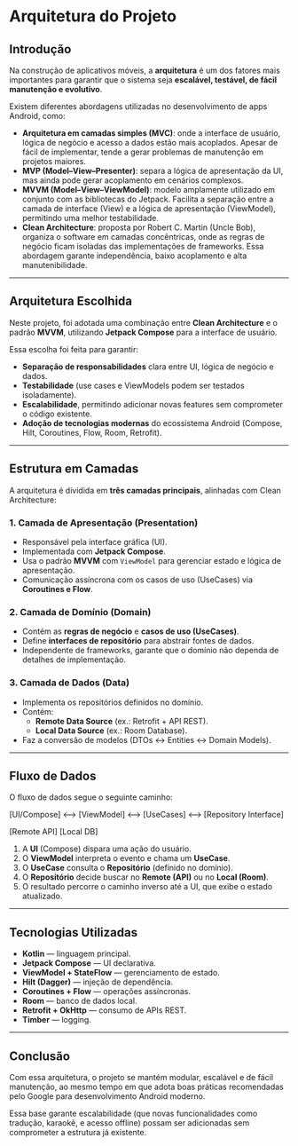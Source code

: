 # Arquitetura do Projeto

## Introdução

Na construção de aplicativos móveis, a **arquitetura** é um dos fatores mais importantes para garantir que o sistema seja **escalável, testável, de fácil manutenção e evolutivo**.  

Existem diferentes abordagens utilizadas no desenvolvimento de apps Android, como:

- **Arquitetura em camadas simples (MVC)**: onde a interface de usuário, lógica de negócio e acesso a dados estão mais acoplados. Apesar de fácil de implementar, tende a gerar problemas de manutenção em projetos maiores.
- **MVP (Model–View–Presenter)**: separa a lógica de apresentação da UI, mas ainda pode gerar acoplamento em cenários complexos.
- **MVVM (Model–View–ViewModel)**: modelo amplamente utilizado em conjunto com as bibliotecas do Jetpack. Facilita a separação entre a camada de interface (View) e a lógica de apresentação (ViewModel), permitindo uma melhor testabilidade.
- **Clean Architecture**: proposta por Robert C. Martin (Uncle Bob), organiza o software em camadas concêntricas, onde as regras de negócio ficam isoladas das implementações de frameworks. Essa abordagem garante independência, baixo acoplamento e alta manutenibilidade.

---

## Arquitetura Escolhida

Neste projeto, foi adotada uma combinação entre **Clean Architecture** e o padrão **MVVM**, utilizando **Jetpack Compose** para a interface de usuário.  

Essa escolha foi feita para garantir:

- **Separação de responsabilidades** clara entre UI, lógica de negócio e dados.  
- **Testabilidade** (use cases e ViewModels podem ser testados isoladamente).  
- **Escalabilidade**, permitindo adicionar novas features sem comprometer o código existente.  
- **Adoção de tecnologias modernas** do ecossistema Android (Compose, Hilt, Coroutines, Flow, Room, Retrofit).  

---

## Estrutura em Camadas

A arquitetura é dividida em **três camadas principais**, alinhadas com Clean Architecture:

### 1. **Camada de Apresentação (Presentation)**

- Responsável pela interface gráfica (UI).
- Implementada com **Jetpack Compose**.
- Usa o padrão **MVVM** com `ViewModel` para gerenciar estado e lógica de apresentação.
- Comunicação assíncrona com os casos de uso (UseCases) via **Coroutines e Flow**.

### 2. **Camada de Domínio (Domain)**

- Contém as **regras de negócio** e **casos de uso (UseCases)**.
- Define **interfaces de repositório** para abstrair fontes de dados.
- Independente de frameworks, garante que o domínio não dependa de detalhes de implementação.

### 3. **Camada de Dados (Data)**

- Implementa os repositórios definidos no domínio.
- Contém:
  - **Remote Data Source** (ex.: Retrofit + API REST).
  - **Local Data Source** (ex.: Room Database).
- Faz a conversão de modelos (DTOs ↔ Entities ↔ Domain Models).

---

## Fluxo de Dados

O fluxo de dados segue o seguinte caminho:

[UI/Compose] <--> [ViewModel] <--> [UseCases] <--> [Repository Interface]


[Remote API] [Local DB]


1. A **UI** (Compose) dispara uma ação do usuário.  
2. O **ViewModel** interpreta o evento e chama um **UseCase**.  
3. O **UseCase** consulta o **Repositório** (definido no domínio).  
4. O **Repositório** decide buscar no **Remote (API)** ou no **Local (Room)**.  
5. O resultado percorre o caminho inverso até a UI, que exibe o estado atualizado.  

---

## Tecnologias Utilizadas

- **Kotlin** — linguagem principal.  
- **Jetpack Compose** — UI declarativa.  
- **ViewModel + StateFlow** — gerenciamento de estado.  
- **Hilt (Dagger)** — injeção de dependência.  
- **Coroutines + Flow** — operações assíncronas.  
- **Room** — banco de dados local.  
- **Retrofit + OkHttp** — consumo de APIs REST.  
- **Timber** — logging.  

---

## Conclusão

Com essa arquitetura, o projeto se mantém modular, escalável e de fácil manutenção, ao mesmo tempo em que adota boas práticas recomendadas pelo Google para desenvolvimento Android moderno.

Essa base garante escalabilidade (que novas funcionalidades como tradução, karaokê, e acesso offline) possam ser adicionadas sem comprometer a estrutura já existente.
